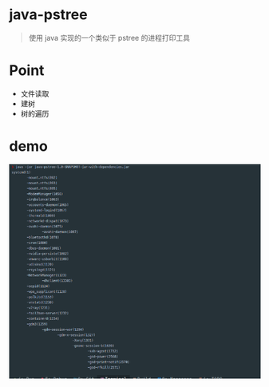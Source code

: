 # java-pstree
> 使用 java 实现的一个类似于 pstree 的进程打印工具  

# Point
* 文件读取
* 建树
* 树的遍历

# demo
![alt](./docs/images/demo.png)
